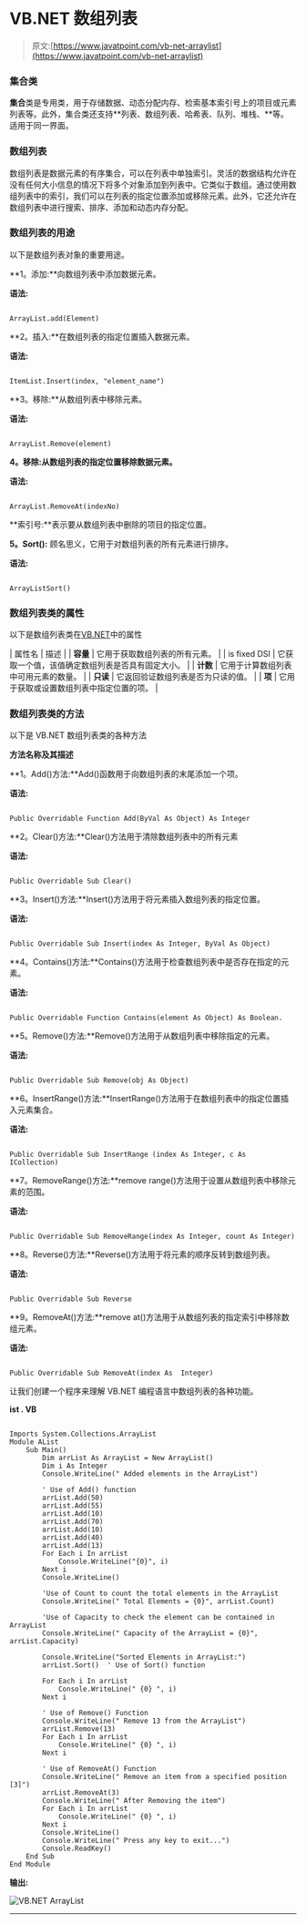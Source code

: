 # VB.NET 数组列表

> 原文:[https://www.javatpoint.com/vb-net-arraylist](https://www.javatpoint.com/vb-net-arraylist)

### 集合类

**集合**类是专用类，用于存储数据、动态分配内存、检索基本索引号上的项目或元素列表等。此外，集合类还支持**列表、数组列表、哈希表、队列、堆栈、**等。适用于同一界面。

### 数组列表

数组列表是数据元素的有序集合，可以在列表中单独索引。灵活的数据结构允许在没有任何大小信息的情况下将多个对象添加到列表中。它类似于数组。通过使用数组列表中的索引，我们可以在列表的指定位置添加或移除元素。此外，它还允许在数组列表中进行搜索、排序、添加和动态内存分配。

### 数组列表的用途

以下是数组列表对象的重要用途。

**1。添加:**向数组列表中添加数据元素。

**语法:**

```

ArrayList.add(Element)

```

**2。插入:**在数组列表的指定位置插入数据元素。

**语法:**

```

ItemList.Insert(index, "element_name")

```

**3。移除:**从数组列表中移除元素。

**语法:**

```

ArrayList.Remove(element)

```

**4。移除:从数组列表的指定位置移除数据元素。**

**语法:**

```

ArrayList.RemoveAt(indexNo)

```

**索引号:**表示要从数组列表中删除的项目的指定位置。

**5。Sort():** 顾名思义，它用于对数组列表的所有元素进行排序。

**语法:**

```

ArrayListSort()

```

### 数组列表类的属性

以下是数组列表类在[VB.NET](https://www.javatpoint.com/vb-net)中的属性

| 属性名 | 描述 |
| **容量** | 它用于获取数组列表的所有元素。 |
| is fixed DSI | 它获取一个值，该值确定数组列表是否具有固定大小。 |
| **计数** | 它用于计算数组列表中可用元素的数量。 |
| **只读** | 它返回验证数组列表是否为只读的值。 |
| **项** | 它用于获取或设置数组列表中指定位置的项。 |

### 数组列表类的方法

以下是 VB.NET 数组列表类的各种方法

**方法名称及其描述**

**1。Add()方法:**Add()函数用于向数组列表的末尾添加一个项。

**语法:**

```

Public Overridable Function Add(ByVal As Object) As Integer

```

**2。Clear()方法:**Clear()方法用于清除数组列表中的所有元素

**语法:**

```

Public Overridable Sub Clear()

```

**3。Insert()方法:**Insert()方法用于将元素插入数组列表的指定位置。

**语法:**

```

Public Overridable Sub Insert(index As Integer, ByVal As Object)

```

**4。Contains()方法:**Contains()方法用于检查数组列表中是否存在指定的元素。

**语法:**

```

Public Overridable Function Contains(element As Object) As Boolean.

```

**5。Remove()方法:**Remove()方法用于从数组列表中移除指定的元素。

**语法:**

```

Public Overridable Sub Remove(obj As Object)

```

**6。InsertRange()方法:**InsertRange()方法用于在数组列表中的指定位置插入元素集合。

**语法:**

```

Public Overridable Sub InsertRange (index As Integer, c As ICollection)

```

**7。RemoveRange()方法:**remove range()方法用于设置从数组列表中移除元素的范围。

**语法:**

```

Public Overridable Sub RemoveRange(index As Integer, count As Integer)

```

**8。Reverse()方法:**Reverse()方法用于将元素的顺序反转到数组列表。

**语法:**

```

Public Overridable Sub Reverse

```

**9。RemoveAt()方法:**remove at()方法用于从数组列表的指定索引中移除数组元素。

**语法:**

```

Public Overridable Sub RemoveAt(index As  Integer)

```

让我们创建一个程序来理解 VB.NET 编程语言中数组列表的各种功能。

**ist . VB**

```

Imports System.Collections.ArrayList
Module AList
    Sub Main()
        Dim arrList As ArrayList = New ArrayList()
        Dim i As Integer
        Console.WriteLine(" Added elements in the ArrayList")

        ' Use of Add() function
        arrList.Add(50)
        arrList.Add(55)
        arrList.Add(10)
        arrList.Add(70)
        arrList.Add(10)
        arrList.Add(40)
        arrList.Add(13)
        For Each i In arrList
            Console.WriteLine("{0}", i)
        Next i
        Console.WriteLine()

        'Use of Count to count the total elements in the ArrayList
        Console.WriteLine(" Total Elements = {0}", arrList.Count)

        'Use of Capacity to check the element can be contained in ArrayList
        Console.WriteLine(" Capacity of the ArrayList = {0}", arrList.Capacity)

        Console.WriteLine("Sorted Elements in ArrayList:")
        arrList.Sort()  ' Use of Sort() function

        For Each i In arrList
            Console.WriteLine(" {0} ", i)
        Next i

        ' Use of Remove() Function
        Console.WriteLine(" Remove 13 from the ArrayList")
        arrList.Remove(13)
        For Each i In arrList
            Console.WriteLine(" {0} ", i)
        Next i

        ' Use of RemoveAt() Function
        Console.WriteLine(" Remove an item from a specified position [3]")
        arrList.RemoveAt(3)
        Console.WriteLine(" After Removing the item")
        For Each i In arrList
            Console.WriteLine(" {0} ", i)
        Next i
        Console.WriteLine()
        Console.WriteLine(" Press any key to exit...")
        Console.ReadKey()
    End Sub
End Module

```

**输出:**

![VB.NET ArrayList](img/d6583c93abf827142f5f304a34ab0cd9.png)

* * *